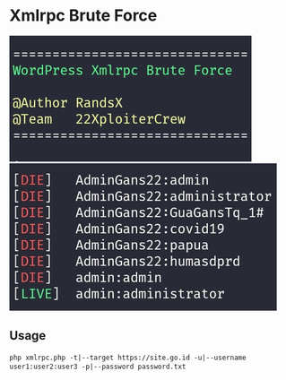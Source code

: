 # Xmlrpc Brute Force
![Logo](images/Screenshot_2020-10-15-02-18-11-179_com.termux.png)
![Contoh](images/IMG_20201015_022023.jpg)

## Usage
```
php xmlrpc.php -t|--target https://site.go.id -u|--username user1:user2:user3 -p|--password password.txt
```
